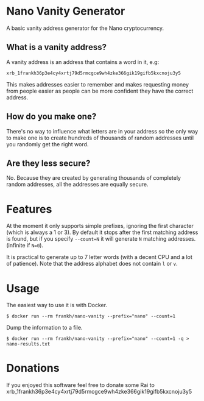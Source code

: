 Nano Vanity Generator
=====================

A basic vanity address generator for the Nano cryptocurrency.

What is a vanity address?
-------------------------

A vanity address is an address that contains a word in it, e.g:
```
xrb_1frankh36p3e4cy4xrtj79d5rmcgce9wh4zke366gik19gifb5kxcnoju3y5
```

This makes addresses easier to remember and makes requesting money from people easier as people can be more confident they have the correct address.

How do you make one?
--------------------

There's no way to influence what letters are in your address so the only way to make one is to create hundreds of thousands of random addresses until you randomly get the right word.

Are they less secure?
---------------------

No. Because they are created by generating thousands of completely random addresses, all the addresses are equally secure.

Features
========

At the moment it only supports simple prefixes, ignoring the first character (which is always a 1 or 3). By default it stops after the first matching address is found, but if you specify `--count=N` it will generate `N` matching addresses. (infinite if `N=0`).

It is practical to generate up to 7 letter words (with a decent CPU and a lot of patience). Note that the address alphabet does not contain `l` or `v`.

Usage
=====

The easiest way to use it is with Docker.

```
$ docker run --rm frankh/nano-vanity --prefix="nano" --count=1
```

Dump the information to a file.

```
$ docker run --rm frankh/nano-vanity --prefix="nano" --count=1 -q > nano-results.txt
```


Donations
=========

If you enjoyed this software feel free to donate some Rai to xrb_1frankh36p3e4cy4xrtj79d5rmcgce9wh4zke366gik19gifb5kxcnoju3y5
